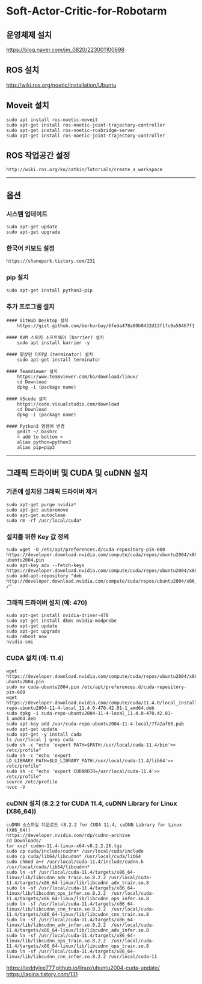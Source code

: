 # Soft-Actor-Critic-for-Robotarm

## 운영체제 설치
https://blog.naver.com/jm_0820/223001100698

## ROS 설치
http://wiki.ros.org/noetic/Installation/Ubuntu

## Moveit 설치
    sudo apt install ros-noetic-moveit
    sudo apt-get install ros-noetic-joint-trajectory-controller
    sudo apt-get install ros-noetic-rosbridge-server
    sudo apt-get install ros-noetic-joint-trajectory-controller

## ROS 작업공간 설정
    http://wiki.ros.org/ko/catkin/Tutorials/create_a_workspace

---------------------------------------------------------

## 옵션

### 시스템 업데이트
    sudo apt-get update
    sudo apt-get upgrade

### 한국어 키보드 설정
    https://shanepark.tistory.com/231

### pip 설치
    sudo apt-get install python3-pip

### 추가 프로그램 설치
    #### GitHub Desktop 설치
        https://gist.github.com/berkorbay/6feda478a00b0432d13f1fc0a50467f1

    #### KVM 스위치 소프트웨어 (barrier) 설치
        sudo apt install barrier -y

    #### 향상된 터미널 (terminator) 설치
        sudo apt-get install terminator

    #### TeamViewer 설치
        https://www.teamviewer.com/ko/download/linux/
        cd Download
        dpkg -i (package name)

    #### VScode 설치
        https://code.visualstudio.com/download
        cd Download
        dpkg -i (package name)

    #### Python3 명령어 변경
        gedit ~/.bashrc
        < add to bottom >
        alias python=python3
        alias pip=pip3

---------------------------------------------------------

## 그래픽 드라이버 및 CUDA 및 cuDNN 설치

### 기존에 설치된 그래픽 드라이버 제거
    sudo apt-get purge nvidia*
    sudo apt-get autoremove
    sudo apt-get autoclean
    sudo rm -rf /usr/local/cuda*

### 설치를 위한 Key 값 정의
    sudo wget -O /etc/apt/preferences.d/cuda-repository-pin-600 https://developer.download.nvidia.com/compute/cuda/repos/ubuntu2004/x86_64/cuda-ubuntu2004.pin
    sudo apt-key adv --fetch-keys https://developer.download.nvidia.com/compute/cuda/repos/ubuntu2004/x86_64/7fa2af80.pub
    sudo add-apt-repository "deb http://developer.download.nvidia.com/compute/cuda/repos/ubuntu2004/x86_64/ /"

### 그래픽 드라이버 설치 (예: 470)
    sudo apt-get install nvidia-driver-470
    sudo apt-get install dkms nvidia-modprobe
    sudo apt-get update
    sudo apt-get upgrade
    sudo reboot now
    nvidia-smi

### CUDA 설치 (예: 11.4)
    wget https://developer.download.nvidia.com/compute/cuda/repos/ubuntu2004/x86_64/cuda-ubuntu2004.pin
    sudo mv cuda-ubuntu2004.pin /etc/apt/preferences.d/cuda-repository-pin-600
    wget https://developer.download.nvidia.com/compute/cuda/11.4.0/local_installers/cuda-repo-ubuntu2004-11-4-local_11.4.0-470.42.01-1_amd64.deb
    sudo dpkg -i cuda-repo-ubuntu2004-11-4-local_11.4.0-470.42.01-1_amd64.deb
    sudo apt-key add /var/cuda-repo-ubuntu2004-11-4-local/7fa2af80.pub
    sudo apt-get update
    sudo apt-get -y install cuda
    ls /usr/local | grep cuda
    sudo sh -c "echo 'export PATH=$PATH:/usr/local/cuda-11.4/bin'>> /etc/profile"
    sudo sh -c "echo 'export LD_LIBRARY_PATH=$LD_LIBRARY_PATH:/usr/local/cuda-11.4/lib64'>> /etc/profile"
    sudo sh -c "echo 'export CUDARDIR=/usr/local/cuda-11.4'>> /etc/profile"
    source /etc/profile
    nvcc -V

### cuDNN 설치 (8.2.2 for CUDA 11.4, cuDNN Library for Linux (X86_64))
    cuDNN 소스파일 다운로드 (8.2.2 for CUDA 11.4, cuDNN Library for Linux (X86_64))
    https://developer.nvidia.com/rdp/cudnn-archive
    cd Downloads/
    tar xvzf cudnn-11.4-linux-x64-v8.2.2.26.tgz
    sudo cp cuda/include/cudnn* /usr/local/cuda/include
    sudo cp cuda/lib64/libcudnn* /usr/local/cuda/lib64
    sudo chmod a+r /usr/local/cuda-11.4/include/cudnn.h /usr/local/cuda/lib64/libcudnn*
    sudo ln -sf /usr/local/cuda-11.4/targets/x86_64-linux/lib/libcudnn_adv_train.so.8.2.2 /usr/local/cuda-11.4/targets/x86_64-linux/lib/libcudnn_adv_train.so.8
    sudo ln -sf /usr/local/cuda-11.4/targets/x86_64-linux/lib/libcudnn_ops_infer.so.8.2.2  /usr/local/cuda-11.4/targets/x86_64-linux/lib/libcudnn_ops_infer.so.8
    sudo ln -sf /usr/local/cuda-11.4/targets/x86_64-linux/lib/libcudnn_cnn_train.so.8.2.2  /usr/local/cuda-11.4/targets/x86_64-linux/lib/libcudnn_cnn_train.so.8
    sudo ln -sf /usr/local/cuda-11.4/targets/x86_64-linux/lib/libcudnn_adv_infer.so.8.2.2  /usr/local/cuda-11.4/targets/x86_64-linux/lib/libcudnn_adv_infer.so.8
    sudo ln -sf /usr/local/cuda-11.4/targets/x86_64-linux/lib/libcudnn_ops_train.so.8.2.2  /usr/local/cuda-11.4/targets/x86_64-linux/lib/libcudnn_ops_train.so.8
    sudo ln -sf /usr/local/cuda-11.4/targets/x86_64-linux/lib/libcudnn_cnn_infer.so.8.2.2 /usr/local/cuda-11


https://teddylee777.github.io/linux/ubuntu2004-cuda-update/   
https://lapina.tistory.com/131
